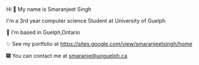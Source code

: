 Hi 👋 My name is Smaranjeet Singh


I'm a 3rd year computer science Student at University of Guelph


🌌 I'm based in Guelph,Ontario

✨ See my portfolio at https://sites.google.com/view/smaranjeetsingh/home

🎆 You can contact me at smaranje@uoguelph.ca
